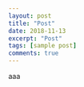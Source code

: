 ```yaml
---
layout: post
title: "Post"
date: 2018-11-13
excerpt: "Post"
tags: [sample post]
comments: true
---
```


aaa